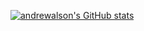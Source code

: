 [![andrewalson's GitHub stats](https://github-readme-stats.vercel.app/api?username=andrewalson)](https://github.com/anuraghazra/github-readme-stats)

<!--
**andrewalson/andrewalson** is a ✨ _special_ ✨ repository because its `README.md` (this file) appears on your GitHub profile.
